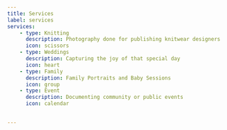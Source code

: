 ```yaml
---
title: Services
label: services
services:
    - type: Knitting
      description: Photography done for publishing knitwear designers
      icon: scissors
    - type: Weddings
      description: Capturing the joy of that special day
      icon: heart
    - type: Family
      description: Family Portraits and Baby Sessions
      icon: group
    - type: Event
      description: Documenting community or public events
      icon: calendar

    
---
```

